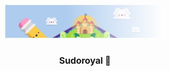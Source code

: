 ![Image of Sudoroyal Banner](readme/banner.png)

<!-- Title Header -->
<svg fill="none" width="1920" xmlns="http://www.w3.org/2000/svg">
	<foreignObject width="100%" height="100%">
		<div xmlns="http://www.w3.org/1999/xhtml">
			<style>
				h1 {
                    text-align: center;
				}
			</style>
			<div>
				<h1>Sudoroyal 👑</h1>
			</div>
		</div>
	</foreignObject>
</svg>